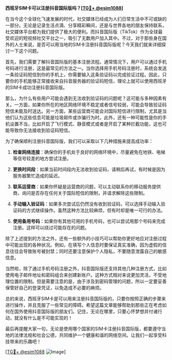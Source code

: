 **西班牙SIM卡可以注册抖音国际版吗？[[TG💪+ @esim1088](https://t.me/s/esim1088)]**

在当今这个全球化飞速发展的时代，社交媒体已经成为人们日常生活中不可或缺的一部分。无论是记录生活点滴、分享精彩瞬间，还是与世界各地的朋友保持联系，社交媒体平台都为我们提供了极大的便利。而抖音国际版（TikTok）作为全球最受欢迎的短视频社交平台之一，吸引了无数用户加入其中。不过，对于那些身在国外的人士来说，是否可以用当地的SIM卡注册抖音国际版呢？今天我们就来详细探讨一下这个问题。

首先，我们需要了解抖音国际版的基本注册流程。通常情况下，用户可以通过手机号码进行注册，这是最常见的方法之一。当你选择用手机号码注册时，系统会发送一条验证码短信到你的手机上，你需要输入这条验证码以完成验证过程。因此，只要你的手机能够正常接收来自抖音服务器的验证码短信，理论上就可以使用西班牙的SIM卡成功注册抖音国际版。

那么，为什么有些用户可能会遇到无法收到验证码的问题呢？这可能与多种因素有关。一方面，如果你所在的地区网络环境不稳定或者信号较弱，可能会导致验证码短信未能及时送达。另一方面，某些运营商可能会对国际短信进行限制，尤其是当他们认为这些信息可能是垃圾邮件或诈骗行为时。此外，还有一种可能性是你的手机设置不当，比如开启了飞行模式、静音模式或者是开启了某种拦截功能，这也可能导致你无法接收到验证码短信。

为了确保顺利注册抖音国际版，我们可以采取以下几种措施来提高成功率：

1. **检查网络连接**：确保你的手机处于良好的网络环境中，尽量避免在地铁、电梯等信号较差的地方尝试注册。
   
2. **更换时间段**：如果当前时间段内无法收到验证码，请稍后再试，有时候是因为服务器繁忙造成的延迟。

3. **联系运营商**：如果你怀疑是运营商的问题，可以主动联系你的移动服务提供商，询问是否存在任何关于国际短信的限制，并请求解除这些限制。

4. **手动输入验证码**：如果多次尝试后仍然没有收到验证码，可以选择手动输入验证码的方式继续操作。虽然这种方法比较麻烦，但有时却是唯一可行的办法。

5. **使用备用号码**：如果你有其他可用的手机号码，也可以尝试用那个号码来完成注册。这样可以绕过可能存在的问题。

除了上述提到的方法之外，还有一些额外的小技巧可以帮助你更好地应对注册过程中可能出现的各种状况。例如，在填写个人信息时要保证真实准确，因为虚假的信息往往会导致账号被封禁；同时还要注意保护个人隐私，不要随意泄露自己的敏感信息。

当然啦，除了通过手机号码注册之外，抖音国际版还支持其他几种注册方式，比如使用电子邮件地址和密码组合来创建新账户。这种方式相对来说更加灵活，不受地理位置的限制。但是需要注意的是，由于涉及到密码管理的问题，所以一定要妥善保管好自己的登录凭证，以免造成不必要的麻烦。

总的来说，西班牙SIM卡是可以用来注册抖音国际版的，只要你按照正确的步骤来进行操作，并且克服了一些常见的障碍。希望这篇文章能够帮助到那些正在考虑如何在国外使用抖音国际版的朋友们。记住，无论在哪里，只要心怀梦想并付诸行动，就没有什么是不可能实现的！

最后再提醒大家一句，无论是使用哪个国家的SIM卡注册抖音国际版，都要遵守当地的法律法规和社会公德，共同维护一个健康和谐的网络空间。让我们一起享受科技带来的乐趣吧！

[[TG💪+ @esim1088](https://t.me/s/esim1088) ![Image](https://i.postimg.cc/4NQfJmqS/Snipaste-2025-05-13-00-14-12.png)]